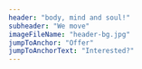 ```yaml
---
header: "body, mind and soul!"
subheader: "We move"
imageFileName: "header-bg.jpg"
jumpToAnchor: "Offer"
jumpToAnchorText: "Interested?"
---
```

